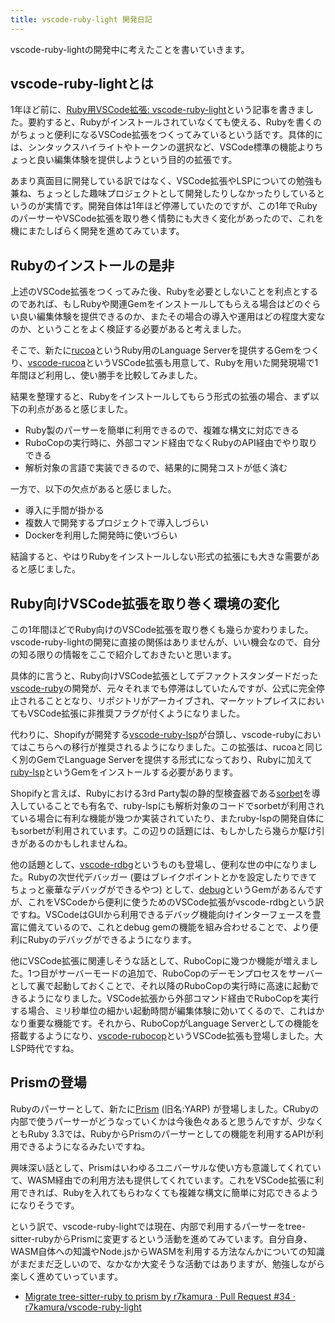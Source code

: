 ```yaml
---
title: vscode-ruby-light 開発日記
---
```


vscode-ruby-lightの開発中に考えたことを書いていきます。

## vscode-ruby-lightとは

1年ほど前に、[Ruby用VSCode拡張: vscode-ruby-light](https://r7kamura.com/articles/2022-08-16-vscode-ruby-light)という記事を書きました。要約すると、Rubyがインストールされていなくても使える、Rubyを書くのがちょっと便利になるVSCode拡張をつくってみているという話です。具体的には、シンタックスハイライトやトークンの選択など、VSCode標準の機能よりちょっと良い編集体験を提供しようという目的の拡張です。

あまり真面目に開発している訳ではなく、VSCode拡張やLSPについての勉強も兼ね、ちょっとした趣味プロジェクトとして開発したりしなかったりしているというのが実情です。開発自体は1年ほど停滞していたのですが、この1年でRubyのパーサーやVSCode拡張を取り巻く情勢にも大きく変化があったので、これを機にまたしばらく開発を進めてみています。

## Rubyのインストールの是非

上述のVSCode拡張をつくってみた後、Rubyを必要としないことを利点とするのであれば、もしRubyや関連Gemをインストールしてもらえる場合はどのぐらい良い編集体験を提供できるのか、またその場合の導入や運用はどの程度大変なのか、ということをよく検証する必要があると考えました。

そこで、新たに[rucoa](https://github.com/r7kamura/rucoa)というRuby用のLanguage Serverを提供するGemをつくり、[vscode-rucoa](https://github.com/r7kamura/vscode-rucoa)というVSCode拡張も用意して、Rubyを用いた開発現場で1年間ほど利用し、使い勝手を比較してみました。

結果を整理すると、Rubyをインストールしてもらう形式の拡張の場合、まず以下の利点があると感じました。

- Ruby製のパーサーを簡単に利用できるので、複雑な構文に対応できる
- RuboCopの実行時に、外部コマンド経由でなくRubyのAPI経由でやり取りできる
- 解析対象の言語で実装できるので、結果的に開発コストが低く済む

一方で、以下の欠点があると感じました。

- 導入に手間が掛かる
- 複数人で開発するプロジェクトで導入しづらい
- Dockerを利用した開発時に使いづらい

結論すると、やはりRubyをインストールしない形式の拡張にも大きな需要があると感じました。

## Ruby向けVSCode拡張を取り巻く環境の変化

この1年間ほどでRuby向けのVSCode拡張を取り巻くも幾らか変わりました。vscode-ruby-lightの開発に直接の関係はありませんが、いい機会なので、自分の知る限りの情報をここで紹介しておきたいと思います。

具体的に言うと、Ruby向けVSCode拡張としてデファクトスタンダードだった[vscode-ruby](https://github.com/rubyide/vscode-ruby)の開発が、元々それまでも停滞はしていたんですが、公式に完全停止されることとなり、リポジトリがアーカイブされ、マーケットプレイスにおいてもVSCode拡張に非推奨フラグが付くようになりました。

代わりに、Shopifyが開発する[vscode-ruby-lsp](https://github.com/Shopify/vscode-ruby-lsp)が台頭し、vscode-rubyにおいてはこちらへの移行が推奨されるようになりました。この拡張は、rucoaと同じく別のGemでLanguage Serverを提供する形式になっており、Rubyに加えて[ruby-lsp](https://github.com/Shopify/ruby-lsp)というGemをインストールする必要があります。

Shopifyと言えば、Rubyにおける3rd Party製の静的型検査器である[sorbet](https://github.com/sorbet/sorbet)を導入していることでも有名で、ruby-lspにも解析対象のコードでsorbetが利用されている場合に有利な機能が幾つか実装されていたり、またruby-lspの開発自体にもsorbetが利用されています。この辺りの話題には、もしかしたら幾らか駆け引きがあるのかもしれませんね。

他の話題として、[vscode-rdbg](https://github.com/ruby/vscode-rdbg)というものも登場し、便利な世の中になりました。Rubyの次世代デバッガー (要はブレイクポイントとかを設定したりできてちょっと豪華なデバッグができるやつ) として、[debug](https://github.com/ruby/debug)というGemがあるんですが、これをVSCodeから便利に使うためのVSCode拡張がvscode-rdbgという訳ですね。VSCodeはGUIから利用できるデバッグ機能向けインターフェースを豊富に備えているので、これとdebug gemの機能を組み合わせることで、より便利にRubyのデバッグができるようになります。

他にVSCode拡張に関連しそうな話として、RuboCopに幾つか機能が増えました。1つ目がサーバーモードの追加で、RuboCopのデーモンプロセスをサーバーとして裏で起動しておくことで、それ以降のRuboCopの実行時に高速に起動できるようになりました。VSCode拡張から外部コマンド経由でRuboCopを実行する場合、ミリ秒単位の細かい起動時間が編集体験に効いてくるので、これはかなり重要な機能です。それから、RuboCopがLanguage Serverとしての機能を搭載するようになり、[vscode-rubocop](https://github.com/rubocop/vscode-rubocop)というVSCode拡張も登場しました。大LSP時代ですね。

## Prismの登場

Rubyのパーサーとして、新たに[Prism](https://github.com/ruby/prism) (旧名:YARP) が登場しました。CRubyの内部で使うパーサーがどうなっていくかは今後色々あると思うんですが、少なくともRuby 3.3では、RubyからPrismのパーサーとしての機能を利用するAPIが利用できるようになるみたいですね。

興味深い話として、Prismはいわゆるユニバーサルな使い方も意識してくれていて、WASM経由での利用方法も提供してくれています。これをVSCode拡張に利用できれば、Rubyを入れてもらわなくても複雑な構文に簡単に対応できるようになりそうです。

という訳で、vscode-ruby-lightでは現在、内部で利用するパーサーをtree-sitter-rubyからPrismに変更するという活動を進めてみています。自分自身、WASM自体への知識やNode.jsからWASMを利用する方法なんかについての知識がまだまだ乏しいので、なかなか大変そうな活動ではありますが、勉強しながら楽しく進めていっています。

- [Migrate tree-sitter-ruby to prism by r7kamura · Pull Request #34 · r7kamura/vscode-ruby-light](https://github.com/r7kamura/vscode-ruby-light/pull/34)
